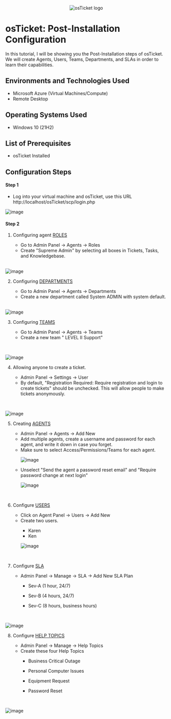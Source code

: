<p align="center">
<img src="https://i.imgur.com/Clzj7Xs.png" alt="osTicket logo"/>
</p>

<h1>osTicket: Post-Installation Configuration</h1>
In this tutorial, I will be showing you the Post-Installation steps of osTicket. We will create Agents, Users, Teams, Departments, and SLAs in order to learn their capabilities. <br />



<h2>Environments and Technologies Used</h2>

<ul>
<li>Microsoft Azure (Virtual Machines/Compute)</li>
<li>Remote Desktop</li>
</ul> 

<h2>Operating Systems Used </h2>

- Windows 10</b> (21H2)

<h2>List of Prerequisites</h2>

- osTicket Installed

<h2>Configuration Steps</h2>
<h4>Step 1</h4>
<p>
  <ul>
    <li>Log into your virtual machine and osTicket, use this URL http://localhost/osTicket/scp/login.php </li>
    </ul> 
</p>

![image](https://github.com/cardosoguisilva/post-install-config/assets/157248613/765f6c3b-557e-4e7e-b958-1641c62ac118)

<h4>Step 2</h4>
<p>
  <ol type="1"> 
    <li> Configuring agent <a href="https://docs.osticket.com/en/latest/Admin/Agents/Roles.html">ROLES</a> </li>
  <ul> 
    <li> Go to Admin Panel -> Agents -> Roles</li>
    <li> Create "Supreme Admin" by selecting all boxes in Tickets, Tasks, and Knowledgebase.</li> </ul> 
  <br> </ol> 
    
![image](https://github.com/cardosoguisilva/post-install-config/assets/157248613/8ce94b43-2a8d-40aa-b9fb-c2400b60ee7d)
</p>
<p>    
  <ol start="2">
    <li> Configuring <a href="https://docs.osticket.com/en/latest/Admin/Agents/Departments.html">DEPARTMENTS</a> </li>
  <ul> 
    <li> Go to Admin Panel -> Agents -> Departments </li>
    <li> Create a new department called System ADMIN with system default.</li>
<br> </ol>
  
![image](https://github.com/cardosoguisilva/post-install-config/assets/157248613/ce0ba838-c872-4675-b42d-546728800e3f)
</p>
<p>
<ol start="3">
<li>Configuring <a href="https://docs.osticket.com/en/latest/Admin/Agents/Teams.html">TEAMS</a> </li>
  <ul>
    <li>Go to Admin Panel -> Agents -> Teams</li>
    <li>Create a new team " LEVEL II Support"</li>
    </ol> <br>

![image](https://github.com/cardosoguisilva/post-install-config/assets/157248613/d779666d-8b9c-4c2a-99cb-bebd81332ef3)
</p>
<p>
<ol start="4">
<li>Allowing anyone to create a ticket.</li>
  <ul>
    <li>Admin Panel -> Settings -> User</li>
    <li>By default, "Registration Required: Require registration and login to create tickets" should be unchecked. This will allow people to make tickets anonymously.</li>
    </ol> <br>
 
![image](https://github.com/cardosoguisilva/post-install-config/assets/157248613/50b00f10-eff0-4da2-974c-eb0506641556)
</p>
<p>
<ol start="5">
<li>Creating <a href="https://docs.osticket.com/en/latest/Admin/Agents/Agents.html">AGENTS</a></li>
  <ul>
    <li>Admin Panel -> Agents -> Add New</li>
    <li>Add multiple agents, create a username and password for each agent, and write it down in case you forget.</li>
     <li>Make sure to select Access/Permissions/Teams for each agent.</li>

  ![image](https://github.com/cardosoguisilva/post-install-config/assets/157248613/15fe89c2-435b-48e1-9297-ed0da6c0a90d)
    <li>Unselect "Send the agent a password reset email" and "Require password change at next login"</li>
    
  ![image](https://github.com/cardosoguisilva/post-install-config/assets/157248613/c3ea4f16-68bb-44d5-971a-324673ca8790)
    </ol> <br>
    
</p>

<p>
<ol start="6">
<li>Configure <a href="https://docs.osticket.com/en/latest/Agent/Users/User%20Directory.html">USERS</a> </li>
  <ul>
    <li>Click on Agent Panel -> Users -> Add New </li>
    <li>Create two users.</li>
    
- Karen
- Ken

![image](https://github.com/cardosoguisilva/post-install-config/assets/157248613/b4b97d75-00e6-4ab9-9eb4-bb346924ab63)
  </ol> <br>
</p>    


<p>
<ol start="7">
<li>Configure <a href="https://docs.osticket.com/en/latest/Admin/Manage/SLA%20Plans.html">SLA</a> </li>
  <ul>
    <li>Admin Panel -> Manage -> SLA -> Add New SLA Plan</li>

- Sev-A (1 hour, 24/7)
- Sev-B (4 hours, 24/7)
- Sev-C (8 hours, business hours) 
    </ol> <br>
    
    ![image](https://github.com/cardosoguisilva/post-install-config/assets/157248613/33eb5d63-e335-4f84-94cd-9d977a1d35bf)
</p>  

<p>
<ol start="8">
<li>Configure <a href="https://docs.osticket.com/en/latest/Admin/Manage/Help%20Topic.html">HELP TOPICS</a> </li>
  <ul>
    <li>Admin Panel -> Manage -> Help Topics</li>
    <li>Create these four Help Topics</li>

  - Business Critical Outage
  - Personal Computer Issues
  - Equipment Request
  - Password Reset
  
    </ol> <br>
    
    ![image](https://github.com/cardosoguisilva/post-install-config/assets/157248613/996c8f99-b1b4-409a-88a7-e21f4e33cf2d)
</p>  
    




